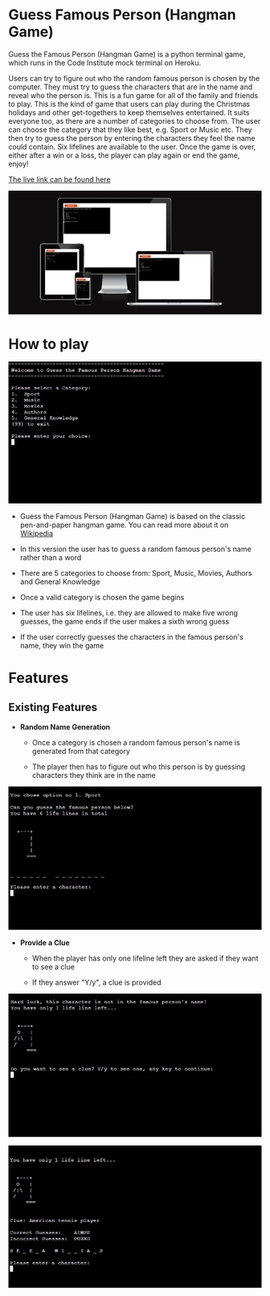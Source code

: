 <!--- Python terminal game -->
# Guess Famous Person (Hangman Game)

<!--- Game overview -->
Guess the Famous Person (Hangman Game) is a python terminal game, which runs in the Code Institute mock terminal on Heroku. 

Users can try to figure out who the random famous person is chosen by the computer. They must try to guess the characters that are in the name and reveal who the person is. This is a fun game for all of the family and friends to play. This is the kind of game that users can play during the Christmas holidays and other get-togethers to keep themselves entertained. It suits everyone too, as there are a number of categories to choose from. The user can choose the category that they like best, e.g. Sport or Music etc. They then try to guess the person by entering the characters they feel the name could contain. Six lifelines are available to the user. Once the game is over, either after a win or a loss, the player can play again or end the game, enjoy!

[The live link can be found here](https://guess-famous-person.herokuapp.com/) 
<!--- Responsive design image -->
<p align="center">
  <img src="./assets/images/responsive.jpg"/>  
</p>

<!--- Outline how to play the game -->
# How to play

<!--- Main Menu image -->
<p align="center">
  <img src="./assets/images/menu.jpg"/>  
</p>

  - Guess the Famous Person (Hangman Game) is based on the classic pen-and-paper hangman game. You can read more about it on [Wikipedia](https://en.wikipedia.org/wiki/Hangman_(game))

  - In this version the user has to guess a random famous person's name rather than a word 

  - There are 5 categories to choose from: Sport, Music, Movies, Authors and General Knowledge

  - Once a valid category is chosen the game begins

  - The user has six lifelines, i.e. they are allowed to make five wrong guesses, the game ends if the user makes a sixth wrong guess

  - If the user correctly guesses the characters in the famous person's name, they win the game

<!--- Outline the features of the game -->
# Features

## Existing Features

- __Random Name Generation__

    - Once a category is chosen a random famous person's name is generated from that category

    - The player then has to figure out who this person is by guessing characters they think are in the name


<!--- Sport image -->
<p align="center">
  <img src="./assets/images/sport.jpg"/>  
</p>

- __Provide a Clue__
  
    - When the player has only one lifeline left they are asked if they want to see a clue

    - If they answer "Y/y", a clue is provided

<!--- Clue image -->
<p align="center">
  <img src="./assets/images/clue.jpg"/>  
</p>

<!--- Clue image 1 -->
<p align="center">
  <img src="./assets/images/clue1.jpg"/>  
</p>


    

    


  


    